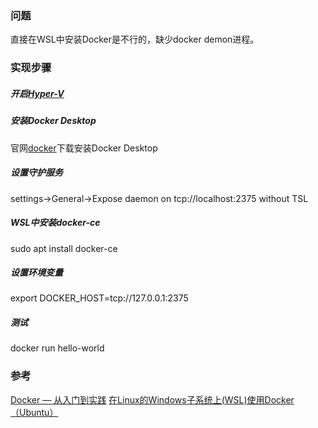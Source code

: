 ### 问题
直接在WSL中安装Docker是不行的，缺少docker demon进程。

### 实现步骤
##### 开启[Hyper-V](https://yeasy.gitbooks.io/docker_practice/install/windows.html)
##### 安装Docker Desktop
官网[docker](https://www.docker.com/)下载安装Docker Desktop
##### 设置守护服务
settings->General->Expose daemon on tcp://localhost:2375 without TSL
##### WSL中安装docker-ce
sudo apt install docker-ce
##### 设置环境变量
export DOCKER_HOST=tcp://127.0.0.1:2375
##### 测试
docker run hello-world

### 参考
[Docker — 从入门到实践](https://yeasy.gitbooks.io/docker_practice/)
[在Linux的Windows子系统上(WSL)使用Docker（Ubuntu）](https://www.cnblogs.com/xiaoliangge/p/9134585.html)
